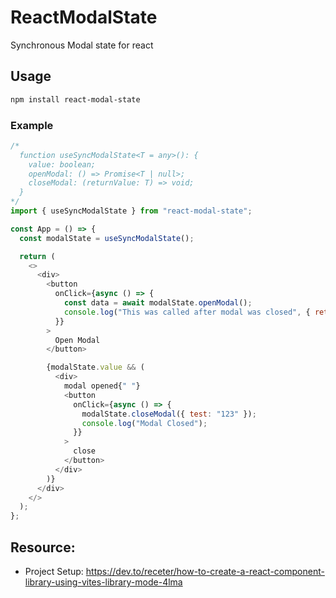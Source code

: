 # ReactModalState

Synchronous Modal state for react

## Usage

```bash
npm install react-modal-state
```

### Example

```javascript
/*
  function useSyncModalState<T = any>(): {
    value: boolean;
    openModal: () => Promise<T | null>;
    closeModal: (returnValue: T) => void;
  }
*/
import { useSyncModalState } from "react-modal-state";

const App = () => {
  const modalState = useSyncModalState();

  return (
    <>
      <div>
        <button
          onClick={async () => {
            const data = await modalState.openModal();
            console.log("This was called after modal was closed", { returnData: data });
          }}
        >
          Open Modal
        </button>

        {modalState.value && (
          <div>
            modal opened{" "}
            <button
              onClick={async () => {
                modalState.closeModal({ test: "123" });
                console.log("Modal Closed");
              }}
            >
              close
            </button>
          </div>
        )}
      </div>
    </>
  );
};
```

## Resource:

- Project Setup: https://dev.to/receter/how-to-create-a-react-component-library-using-vites-library-mode-4lma

